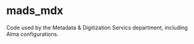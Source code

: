 # mads_mdx
Code used by the Metadata & Digitization Servics department, including Alma configurations.
